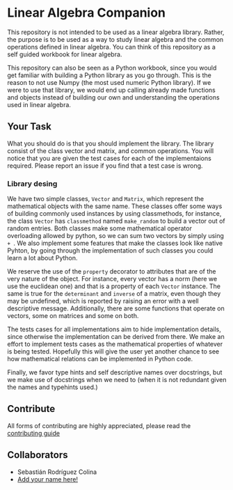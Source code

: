 # Linear Algebra Companion

This repository is not intended to be used as a linear algebra library. Rather, the purpose is to be used as a way to study linear algebra and the common operations defined in linear algebra. You can think of this repository as a self guided workbook for linear algebra.

This repository can also be seen as a Python workbook, since you would get familiar with building a Python library as you go through. This is the reason to not use Numpy (the most used numeric Python library). If we were to use that library, we would end up calling already made functions and objects instead of building our own and understanding the operations used in linear algebra. 

## Your Task

What you should do is that you should implement the library. The library consist of the class vector and matrix, and common operations. You will notice that you are given the test cases for each of the implementaions required. Please report an issue if you find that a test case is wrong. 

### Library desing

We have two simple classes, `Vector` and `Matrix`, which represent the mathematical objects with the same name. These classes offer some ways of building commonly used instances by using classmethods, for instance, the class `Vector` has `classmethod` named `make_random` to build a vector out of random entries. Both classes make some mathematical operator overloading allowed by python, so we can sum two vectors by simply using `+ `. We also implement some features that make the classes look like native Pyhton, by going through the implementation of such classes you could learn a lot about Python.

We reserve the use of the `property` decorator to attributes that are of the very nature of the object. For instance, every vector has a norm (here we use the euclidean one) and that is a property of each `Vector` instance. The same is true for the `determinant` and `inverse` of a matrix, even though they may be undefined, which is reported by raising an error with a well descriptive message. Additionally, there are some functions that operate on vectors, some on matrices and some on both. 

The tests cases for all implementations aim to hide implementation details, since otherwise the implementation can be derived from there. We make an effort to implement tests cases as the mathematical properties of whatever is being tested. Hopefully this will give the user yet another chance to see how mathematical relations can be implemented in Python code.

Finally, we favor type hints and self descriptive names over docstrings, but we make use of docstrings when we need to (when it is not redundant given the names and typehints used.)

## Contribute

All forms of contributing are highly appreciated, please read the [contributing guide](./CONTRIBUTING.md)

## Collaborators

- Sebastián Rodríguez Colina
- [Add your name here!](./CONTRIBUTING.md)
